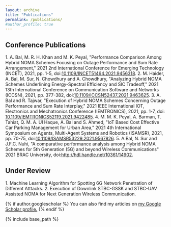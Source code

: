 ```yaml
---
layout: archive
title: "Publications"
permalink: /publications/
#author_profile: true
---
```


<H2>Conference Publications</H2>
1. A. Bal, M. R. H. Khan and M. K. Peyal, "Performance Comparison Among Hybrid NOMA Schemes Focusing on Outage Performance and Sum Rate Arrangement," 2021 2nd International Conference for Emerging Technology (INCET), 2021, pp. 1-5, doi:<a href="https://ieeexplore.ieee.org/abstract/document/9456318" target="_blank">10.1109/INCET51464.2021.9456318</a>. 
2. M. Haider, A. Bal, M. Sur, N. Chowdhury and A. Chowdhury, "Analyzing Hybrid NOMA Schemes Underlining Energy-Spectral Efficiency and SIC Tradeoff," 2021 13th International Conference on Communication Software and Networks (ICCSN), 2021, pp. 377-382, doi:<a href="https://ieeexplore.ieee.org/abstract/document/9463625" target="_blank">10.1109/ICCSN52437.2021.9463625</a>.
3. A. Bal and R. Tajwar, "Execution of Hybrid NOMA Schemes Concerning Outage Performance and Sum Rate Interplay," 2021 IEEE International IOT, Electronics and Mechatronics Conference (IEMTRONICS), 2021, pp. 1-7, doi:<a href="https://ieeexplore.ieee.org/abstract/document/9463625" target="_blank"> 10.1109/IEMTRONICS52119.2021.9422485</a>.
4. M. M. K. Peyal, A. Barman, T. Tahiat, Q. M. A. Ul Haque, A. Bal and S. Ahmed, "IoT Based Cost Effective Car Parking Management for Urban Area," 2021 4th International Symposium on Agents, Multi-Agent Systems and Robotics (ISAMSR), 2021, pp. 70-75, doi:<a href="https://ieeexplore.ieee.org/abstract/document/9567826" target="_blank">10.1109/ISAMSR53229.2021.9567826</a>.
5. A.Bal, N. Sur and J.F.C. Nuhi, "A comparative performance analysis among Hybrid NOMA Schemes for 5th Generation (5G) and beyond Wireless Communications" 2021 BRAC University, doi:<a href="http://dspace.bracu.ac.bd/xmlui/handle/10361/14902" target="_blank">http://hdl.handle.net/10361/14902</a>.

<H2>Under Review</H2>
1. Machine Learning Algorithm for Spotting 6G Network Penetration of Different Atttacks.
2. Execution of Downlink STBC-GSSK and STBC-UAV Assisted NOMA for Next Generation Wireless Communication.


{% if author.googlescholar %}
  You can also find my articles on <u><a href="{{author.googlescholar}}">my Google Scholar profile</a>.</u>
{% endif %}

{% include base_path %}

